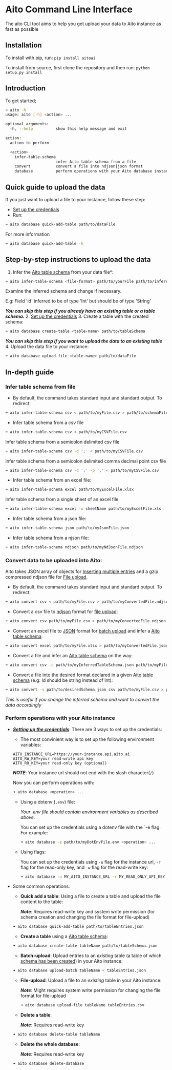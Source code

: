 # Aito Command Line Interface

The aito CLI tool aims to help you get upload your data to Aito instance as fast as possible

## Installation

To install with pip, run: `pip install aitoai`

To install from source, first clone the repository and then run: `python setup.py install`

## Introduction

To get started;

```bash
➜ aito -h
usage: aito [-h] <action> ...

optional arguments:
  -h, --help          show this help message and exit

action:
  action to perform

  <action>
    infer-table-schema
                      infer Aito table schema from a file
    convert           convert a file into ndjson|json format
    database          perform operations with your Aito database instance

```

## Quick guide to upload the data

If you just want to upload a file to your instance, follow these step:
* [Set up the credentials](#set-up-credentials)
* Run:
```bash
➜ aito database quick-add-table path/to/dataFile
```
For more information
```bash
➜ aito database quick-add-table -h
```


## Step-by-step instructions to upload the data
1. Infer the [Aito table schema](https://aito.ai/docs/articles/defining-a-database-schema/) from your data file*:
```bash
➜ aito infer-table-schema <file-format> path/to/yourFile path/to/inferedSchema.json
```
  Examine the inferred schema and change if necessary.

  E.g: Field 'id' inferred to be of type 'Int' but should be of type 'String'

  ***You can skip this step if you already have an existing table or a table schema.***
2. [Set up the credentials](#set-up-credentials)
3. Create a table with the created schema:
```bash
➜ aito database create-table <table-name> path/to/tableSchema
```
   ***You can skip this step if you want to upload the data to an existing table***
4. Upload the data file to your instance:
```bash
➜ aito database upload-file <table-name> path/to/dataFile
```

## In-depth guide
### Infer table schema from file
* By default, the command takes standard input and standard output. To redirect:
```bash
➜ aito infer-table-schema csv < path/to/myFile.csv > path/to/schemaFile.json
```
* Infer table schema from a csv file
```bash
➜ aito infer-table-schema csv < path/to/myCSVFile.csv
```
Infer table schema from a semicolon delimited csv file
```bash
➜ aito infer-table-schema csv -d ';' < path/to/myCSVFile.csv
```
Infer table schema from a semicolon delimited comma decimal point csv file
```bash
➜ aito infer-table-schema csv -d ';' -p ',' < path/to/myCSVFile.csv
```
* Infer table schema from an excel file:
```bash
➜ aito infer-table-schema excel path/to/myExcelFile.xlsx
```
Infer table schema from a single sheet of an excel file
```bash
➜ aito infer-table-schema excel -o sheetName path/to/myExcelFile.xls
```
* Infer table schema from a json file:
```bash
➜ aito infer-table-schema json path/to/myJsonFile.json
```
* Infer table schema from a njson file:
```bash
➜ aito infer-table-schema ndjson path/to/myNdJsonFile.ndjson
```

### Convert data to be uploaded into Aito:
Aito takes JSON array of objects for [Inserting multiple entries](https://aito.ai/docs/api/#post-api-v1-data-table-batch) and
a gzip compressed ndjson file for [File upload](https://aito.ai/docs/api/#post-api-v1-data-table-file).
* By default, the command takes standard input and standard output. To redirect:
```bash
➜ aito convert csv < path/to/myFile.csv > path/to/myConvertedFile.ndjson
```
* Convert a csv file to [ndjson](http://ndjson.org/) format for
[file upload](https://aito.ai/docs/api/#post-api-v1-data-table-file):
```bash
➜ aito convert csv path/to/myFile.csv > path/to/myConvertedFile.ndjson
```
* Convert an excel file to [JSON](https://www.json.org/) format for
[batch upload](https://aito.ai/docs/api/#post-api-v1-data-table-file)
and infer a [Aito table schema](https://aito.ai/docs/articles/defining-a-database-schema/):
```bash
➜ aito convert excel path/to/myFile.xlsx > path/to/myConvertedFile.json
```
* Convert a file and infer an [Aito table schema](https://aito.ai/docs/articles/defining-a-database-schema/) on the way:
```bash
➜ aito convert csv -c path/to/myInferredTableSchema.json path/to/myFile.csv > path/to/myConvertedFile.ndjson
```
* Convert a file into the desired format declared in a given
[Aito table schema](https://aito.ai/docs/articles/defining-a-database-schema/)
(e.g: Id should be string instead of Int):
```bash
➜ aito convert -s path/to/desiredSchema.json csv path/to/myFile.csv > path/to/myConvertedFile.ndjson
```
  *This is useful if you change the inferred schema and want to convert the data accordingly*

### Perform operations with your Aito instance
* [***Setting up the credentials***](#set-up-credentials): There are 3 ways to set up the credentials:
  * The most convinient way is to set up the following environment variables:
  ```
  AITO_INSTANCE_URL=https://your-instance.api.aito.ai
  AITO_RW_KEY=your read-write api key
  AITO_RO_KEY=your read-only key (optional)
  ```
  ***NOTE***: Your instance url should not end with the slash character(```/```)

    Now you can perform operations with:
  ```bash
  ➜ aito database <operation> ...
  ```
  * Using a dotenv (```.env```) file:

    *Your .env file should contain environment variables as described above.*

    You can set up the credentials using a dotenv file with the `-e flag. For example:
    ```bash
    ➜ aito database -e path/to/myDotEnvFile.env <operation> ...
    ```
  * Using flags:

    You can set up the credentials using `-u` flag for the instance url, `-r` flag for the read-only key, and `-w` flag for the read-write key:
    ```bash
    ➜ aito database -u MY_AITO_INSTANCE_URL -r MY_READ_ONLY_API_KEY -w MY_READ_WRITE_API_KEY <operation> ...
    ```

* Some common operations:
  * **Quick add a table**: Using a file to create a table and upload the file content to the table:

    ***Note***: Requires read-write key and system write permission (for schema creation and changing the file format for file-upload)
  ```bash
  ➜ aito database quick-add-table path/to/tableEntries.json
  ```
  * **Create a table** using a [Aito table schema](https://aito.ai/docs/articles/defining-a-database-schema/):
  ```bash
  ➜ aito database create-table tableName path/to/tableSchema.json
  ```
  * **Batch-upload**: Upload entries to an *existing* table
  (a table of which [schema has been created](https://aito.ai/docs/api/#put-api-v1-schema)) in your Aito instance:
  ```bash
  ➜ aito database upload-batch tableName < tableEntries.json
  ```
  * **File-upload**: Upload a file to an *existing* table in your Aito instance:

    ***Note***: Might requires system write permission for changing the file format for file-upload

    ```bash
    ➜ aito database upload-file tableName tableEntries.csv
    ```
  * **Delete a table**:

    ***Note***: Requires read-write key
  ```bash
  ➜ aito database delete-table tableName
  ```
  * **Delete the whole database**:

    ***Note***: Requires read-write key
  ```bash
  ➜ aito database delete-database
  ```
